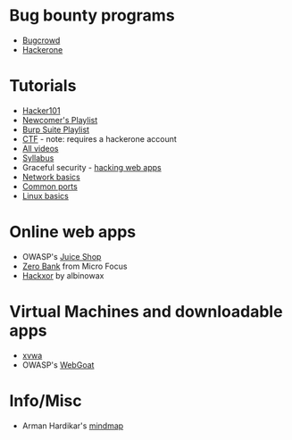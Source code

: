 # Bug bounty programs
- [Bugcrowd](https://www.bugcrowd.com/bug-bounty-list/)
- [Hackerone](https://hackerone.com/directory?query=ibb%3Ayes&sort=published_at%3Adescending&page=1)

# Tutorials
- [Hacker101](https://www.hacker101.com/)
 - [Newcomer's Playlist](https://www.hacker101.com/playlists/newcomers)
 - [Burp Suite Playlist](https://www.hacker101.com/playlists/burp_suite)
 - [CTF](https://ctf.hacker101.com/) - note: requires a hackerone account
 - [All videos](https://www.hacker101.com/videos)
 - [Syllabus]()
- Graceful security - [hacking web apps](https://www.gracefulsecurity.com/hacking-web-applications/)
- [Network basics](https://www.digitalocean.com/community/tutorials/an-introduction-to-networking-terminology-interfaces-and-protocols)
- [Common ports](https://www.utilizewindows.com/list-of-common-network-port-numbers/)
- [Linux basics](https://lifehacker.com/5633909/who-needs-a-mouse-learn-to-use-the-command-line-for-almost-anything)

# Online web apps
- OWASP's [Juice Shop](https://juice-shop.herokuapp.com)
- [Zero Bank](http://zero.webappsecurity.com/) from Micro Focus
- [Hackxor](https://hackxor.net/) by albinowax

# Virtual Machines and downloadable apps
 - [xvwa](https://github.com/s4n7h0/xvwa)
 - OWASP's [WebGoat](https://www.owasp.org/index.php/Category:OWASP_WebGoat_Project)

# Info/Misc
- Arman Hardikar's [mindmap](https://amanhardikar.com/mindmaps/Practice.html)

